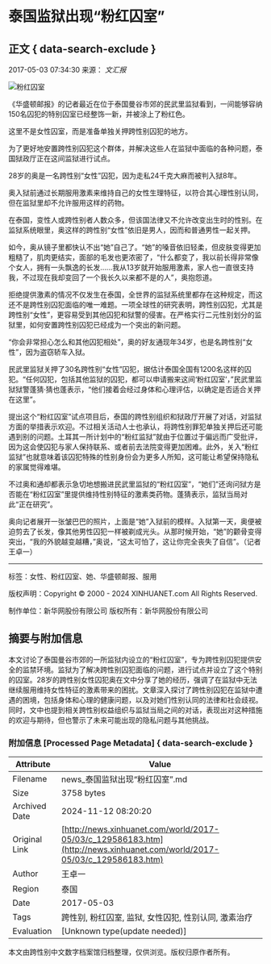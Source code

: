 # 泰国监狱出现“粉红囚室”

## 正文 { data-search-exclude }


2017-05-03 07:34:30 来源： _文汇报_

![粉红囚室](http://www.newsimg.cn/xl2017/images/wx.png)

《华盛顿邮报》的记者最近在位于泰国曼谷市郊的民武里监狱看到，一间能够容纳150名囚犯的特别囚室已经整饰一新，并被涂上了粉红色。

这里不是女性囚室，而是准备单独关押跨性别囚犯的地方。

为了更好地安置跨性别囚犯这个群体，并解决这些人在监狱中面临的各种问题，泰国狱政厅正在这间监狱进行试点。

28岁的奥是一名跨性别“女性”囚犯，因为走私24千克大麻而被判入狱8年。

奥入狱前通过长期服用激素来维持自己的女性生理特征，以符合其心理性别认同，但在监狱里却不允许服用这样的药物。

在泰国，变性人或跨性别者人数众多，但该国法律又不允许改变出生时的性别。在监狱系统眼里，奥这样的跨性别“女性”依旧是男人，因而和普通男性一起关押。

如今，奥从镜子里都快认不出“她”自己了。“她”的嗓音依旧轻柔，但皮肤变得更加粗糙了，肌肉更结实，面部的毛发也更浓密了，“什么都变了，我以前长得非常像个女人，拥有一头飘逸的长发……我从13岁就开始服用激素，家人也一直很支持我，不过现在我却变回了一个我长久以来都不是的人”，奥抱怨道。

拒绝提供激素的情况不仅发生在泰国，全世界的监狱系统里都存在这种规定，而这还不是跨性别囚犯面临的唯一难题。一项全球性的研究表明，跨性别囚犯，尤其是跨性别“女性”，更容易受到其他囚犯和狱警的侵害。在严格实行二元性别划分的监狱里，如何安置跨性别囚犯已经成为一个突出的新问题。

“你会非常担心怎么和其他囚犯相处”，奥的好友通现年34岁，也是名跨性别“女性”，因为盗窃轿车入狱。

民武里监狱关押了30名跨性别“女性”囚犯，据估计泰国全国有1200名这样的囚犯。“任何囚犯，包括其他监狱的囚犯，都可以申请搬来这间‘粉红囚室’，”民武里监狱狱警蓬猜·猜也蓬表示，“他们接着会经过身体和心理评估，以确定是否适合关押在这里”。

提出这个“粉红囚室”试点项目后，泰国的跨性别组织和狱政厅开展了对话，对监狱方面的举措表示欢迎。不过相关活动人士也承认，将跨性别罪犯单独关押后还可能遇到别的问题。土耳其一所计划中的“粉红监狱”就由于位置过于偏远而广受批评，因为这会使囚犯与家人保持联系、或者前去法院变得更加困难。此外，关入“粉红监狱”也就意味着该囚犯特殊的性别身份会为更多人所知，这可能让希望保持隐私的家属觉得难堪。

不过奥和通却都表示急切地想搬进民武里监狱的“粉红囚室”，“她们”还询问狱方是否能在“粉红囚室”里提供维持性别特征的激素类药物。蓬猜表示，监狱当局对此“正在研究”。

奥向记者展开一张皱巴巴的照片，上面是“她”入狱前的模样。入狱第一天，奥便被迫剪去了长发，像其他男性囚犯一样被剃成光头。从那时候开始，“她”的颧骨变得突出，“我的外貌越变越糟，”奥说，“这太可怕了，这让你完全丧失了自信”。（记者 王卓一）

---

标签：女性、粉红囚室、她、华盛顿邮报、服用

版权声明：Copyright © 2000 - 2024 XINHUANET.com All Rights Reserved.

制作单位：新华网股份有限公司 版权所有：新华网股份有限公司

## 摘要与附加信息

<!-- tcd_abstract -->
本文讨论了泰国曼谷市郊的一所监狱内设立的“粉红囚室”，专为跨性别囚犯提供安全的监禁环境。监狱为了解决跨性别囚犯面临的问题，进行试点并设立了这个特别的囚室。28岁的跨性别女性囚犯奥在文中分享了她的经历，强调了在监狱中无法继续服用维持女性特征的激素带来的困扰。文章深入探讨了跨性别囚犯在监狱中遭遇的困境，包括身体和心理的健康问题，以及对她们性别认同的法律和社会歧视。同时，文中也提到相关跨性别权益组织与监狱当局之间的对话，表现出对这种措施的欢迎与期待，但也警示了未来可能出现的隐私问题与其他挑战。
<!-- tcd_abstract_end -->

### 附加信息 [Processed Page Metadata] { data-search-exclude }

| Attribute       | Value                                  |
|-----------------|----------------------------------------|
| Filename        | news_泰国监狱出现“粉红囚室”.md                             |
| Size            | 3758 bytes                           |
| Archived Date   | 2024-11-12 08:20:20                             |
| Original Link   | [http://news.xinhuanet.com/world/2017-05/03/c_129586183.htm](http://news.xinhuanet.com/world/2017-05/03/c_129586183.htm)                       |
| Author          | 王卓一                               |
| Region          | 泰国                               |
| Date            | 2017-05-03                                 |
| Tags            | 跨性别, 粉红囚室, 监狱, 女性囚犯, 性别认同, 激素治疗                                 |
| Evaluation            | [Unknown type(update needed)]                                 |
<!-- tcd_table_end -->

本文由跨性别中文数字档案馆归档整理，仅供浏览。版权归原作者所有。
